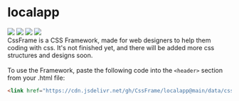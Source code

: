 # localapp

<img src="https://img.shields.io/github/license/CssFrame/localapp.svg?style=for-the-badge"> <img src="https://img.shields.io/badge/version-v1.9.3-07?style=for-the-badge"> <img src="https://img.shields.io/github/issues/CssFrame/localapp.svg?style=for-the-badge">
<img src="https://img.shields.io/github/languages/code-size/CssFrame/localapp.svg?style=for-the-badge"><br>
CssFrame is a CSS Framework, made for web designers to help them coding with css. It's not finished yet, and there will be added more css structures and designs soon.<br>
<br>
To use the Framework, paste the following code into the `<header>` section from your .html file:

```html
<link href="https://cdn.jsdelivr.net/gh/CssFrame/localapp@main/data/css/data.css" rel="stylesheet">
```